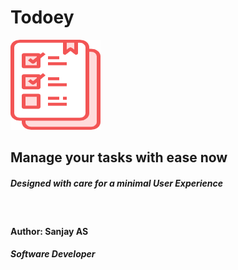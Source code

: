 # Todoey
![Todoey](/android/app/src/main/res/mipmap-xxhdpi/ic_launcher.png)
## Manage your tasks with ease now
##### Designed with care for a minimal User Experience
&nbsp; 
#### Author: Sanjay AS
##### Software Developer
